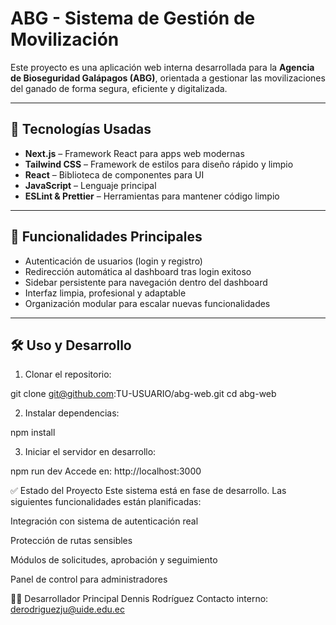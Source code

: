 # ABG - Sistema de Gestión de Movilización

Este proyecto es una aplicación web interna desarrollada para la **Agencia de Bioseguridad Galápagos (ABG)**, orientada a gestionar las movilizaciones del ganado de forma segura, eficiente y digitalizada.

---

## 🚀 Tecnologías Usadas

- **Next.js** – Framework React para apps web modernas
- **Tailwind CSS** – Framework de estilos para diseño rápido y limpio
- **React** – Biblioteca de componentes para UI
- **JavaScript** – Lenguaje principal
- **ESLint & Prettier** – Herramientas para mantener código limpio

---


## 🔐 Funcionalidades Principales

- Autenticación de usuarios (login y registro)
- Redirección automática al dashboard tras login exitoso
- Sidebar persistente para navegación dentro del dashboard
- Interfaz limpia, profesional y adaptable 
- Organización modular para escalar nuevas funcionalidades

---

## 🛠️ Uso y Desarrollo

1. Clonar el repositorio:

git clone git@github.com:TU-USUARIO/abg-web.git
cd abg-web

2. Instalar dependencias:

npm install

3. Iniciar el servidor en desarrollo:

npm run dev
Accede en: http://localhost:3000

✅ Estado del Proyecto
Este sistema está en fase de desarrollo. Las siguientes funcionalidades están planificadas:

Integración con sistema de autenticación real

Protección de rutas sensibles

Módulos de solicitudes, aprobación y seguimiento

Panel de control para administradores

🧑‍💻 Desarrollador Principal
Dennis Rodríguez
Contacto interno: derodriguezju@uide.edu.ec
